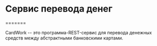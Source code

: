 # Сервис перевода денег
=======

CardWork -- это программа-REST-сервис для перевода денежных средств между абстрактными банковскими картами.   
